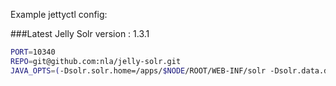 Example jettyctl config:

###Latest Jelly Solr version : 1.3.1

```sh
PORT=10340
REPO=git@github.com:nla/jelly-solr.git
JAVA_OPTS=(-Dsolr.solr.home=/apps/$NODE/ROOT/WEB-INF/solr -Dsolr.data.dir=/ssd/somewhere)
```
